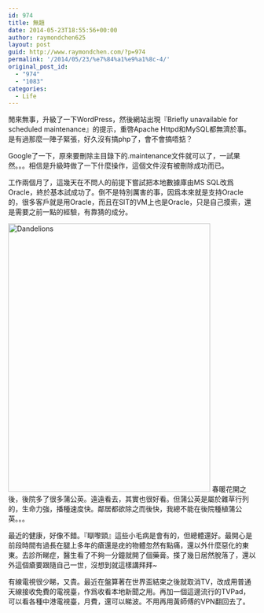 ```yaml
---
id: 974
title: 無題
date: 2014-05-23T18:55:56+00:00
author: raymondchen625
layout: post
guid: http://www.raymondchen.com/?p=974
permalink: '/2014/05/23/%e7%84%a1%e9%a1%8c-4/'
original_post_id:
  - "974"
  - "1083"
categories:
  - Life
---
```

閒來無事，升級了一下WordPress，然後網站出現『Briefly unavailable for scheduled maintenance』的提示，重啓Apache Httpd和MySQL都無濟於事。是有過那麼一陣子緊張，好久沒有搞php了，會不會搞唔掂？

Google了一下，原來要刪除主目錄下的.maintenance文件就可以了，一試果然。。。相信是升級時做了一下什麼操作，這個文件沒有被刪除成功而已。

工作兩個月了，這幾天在不問人的前提下嘗試把本地數據庫由MS SQL改爲Oracle，終於基本試成功了。倒不是特別厲害的事，因爲本來就是支持Oracle的，很多客戶就是用Oracle，而且在SIT的VM上也是Oracle，只是自己摸索，還是需要之前一點的經驗，有靠猜的成分。

<img class="alignleft  wp-image-975" src="http://www.raymondchen.com/wp-content/uploads/2014/05/2014-05-08-17.33.40.jpg" alt="Dandelions" width="411" height="545" /> 春暖花開之後，後院多了很多蒲公英。遠遠看去，其實也很好看。但蒲公英是屬於雜草行列的，生命力強，播種速度快。鄰居都欲除之而後快，我總不能在後院種植蒲公英。。。

最近的健康，好像不錯。『瞓嚟頸』這些小毛病是會有的，但總體還好。最開心是前段時間有過長在腿上多年的瘡還是疣的物體忽然有點痛，還以外什麼惡化的東東。去診所睇症，醫生看了不夠一分鐘就開了個藥膏。搽了幾日居然脫落了，還以外這個瘡要跟隨自己一世，沒想到就這樣講拜拜~

有線電視很少睇，又貴。最近在盤算著在世界盃結束之後就取消TV，改成用普通天線接收免費的電視臺，作爲收看本地新聞之用。再加一個這邊流行的TVPad，可以看各種中港電視臺，月費，還可以睇波。不用再用黃師傅的VPN翻回去了。

&nbsp;

&nbsp;